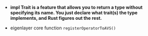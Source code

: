 
-  **impl Trait is a feature that allows you to return a type without specifying its name. You just declare what trait(s) the type implements, and Rust figures out the rest.**

- eigenlayer core function `registerOperatorToAVS()`
